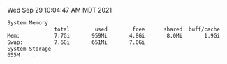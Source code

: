 Wed Sep 29 10:04:47 AM MDT 2021
```bash
System Memory
               total        used        free      shared  buff/cache   available
Mem:           7.7Gi       959Mi       4.8Gi       8.0Mi       1.9Gi       6.4Gi
Swap:          7.6Gi       651Mi       7.0Gi
System Storage
655M	.
```
```bash
